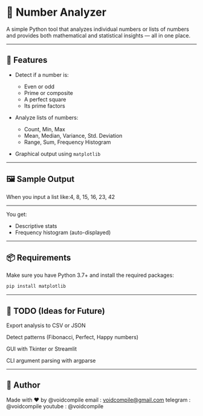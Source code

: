 # 🔢 Number Analyzer

A simple Python tool that analyzes individual numbers or lists of numbers and provides both mathematical and statistical insights — all in one place.

---

## 🚀 Features

- Detect if a number is:
  - Even or odd
  - Prime or composite
  - A perfect square
  - Its prime factors

- Analyze lists of numbers:
  - Count, Min, Max
  - Mean, Median, Variance, Std. Deviation
  - Range, Sum, Frequency Histogram

- Graphical output using `matplotlib`

---

## 🖼️ Sample Output

When you input a list like:4, 8, 15, 16, 23, 42

---

You get:
- Descriptive stats
- Frequency histogram (auto-displayed)

---

## 📦 Requirements

Make sure you have Python 3.7+ and install the required packages:

```bash
pip install matplotlib
```
---

## 📌 TODO (Ideas for Future)

Export analysis to CSV or JSON

Detect patterns (Fibonacci, Perfect, Happy numbers)

GUI with Tkinter or Streamlit

CLI argument parsing with argparse

---

## 🧠 Author

Made with ❤️ by @voidcompile
email : voidcompile@gmail.com
telegram : @voidcompile
youtube : @voidcompile 




